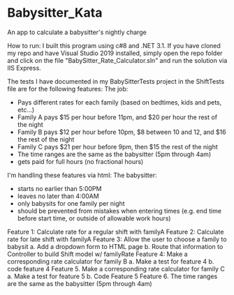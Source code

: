 # Babysitter_Kata
An app to calculate a babysitter's nightly charge

How to run: I built this program using c#8 and .NET 3.1. If you have cloned my repo and 
have Visual Studio 2019 installed, simply open the repo folder and click on the 
file "BabySitter_Rate_Calculator.sln" and run the solution via IIS Express.

The tests I have documented in my BabySitterTests project in the ShiftTests file 
are for the following features:
The job:
- Pays different rates for each family (based on bedtimes, kids and pets, etc...)
- Family A pays $15 per hour before 11pm, and $20 per hour the rest of the night
- Family B pays $12 per hour before 10pm, $8 between 10 and 12, and $16 the rest of the night
- Family C pays $21 per hour before 9pm, then $15 the rest of the night
- The time ranges are the same as the babysitter (5pm through 4am)
- gets paid for full hours (no fractional hours)

I'm handling these features via html:
The babysitter:
- starts no earlier than 5:00PM
- leaves no later than 4:00AM
- only babysits for one family per night
- should be prevented from mistakes when entering times (e.g. end time before start time, or outside of allowable work hours)

Feature 1: Calculate rate for a regular shift with familyA
Feature 2: Calculate rate for late shift with familyA
Feature 3: Allow the user to choose a family to babysit
	a. Add a dropdown form to HTML page
	b. Route that information to Controller to build Shift model w/ familyRate
Feature 4: Make a corresponding rate calculator for family B
	a. Make a test for feature 4
	b. code feature 4
Feature 5. Make a corresponding rate calculator for family C
	a. Make a test for feature 5
	b. Code Feature 5
Feature 6. The time ranges are the same as the babysitter (5pm through 4am)






